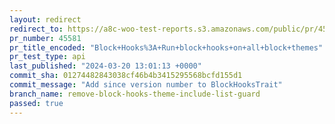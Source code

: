 ```yaml
---
layout: redirect
redirect_to: https://a8c-woo-test-reports.s3.amazonaws.com/public/pr/45581/api/index.html
pr_number: 45581
pr_title_encoded: "Block+Hooks%3A+Run+block+hooks+on+all+block+themes"
pr_test_type: api
last_published: "2024-03-20 13:01:13 +0000"
commit_sha: 01274482843038cf46b4b3415295568bcfd155d1
commit_message: "Add since version number to BlockHooksTrait"
branch_name: remove-block-hooks-theme-include-list-guard
passed: true
---
```

